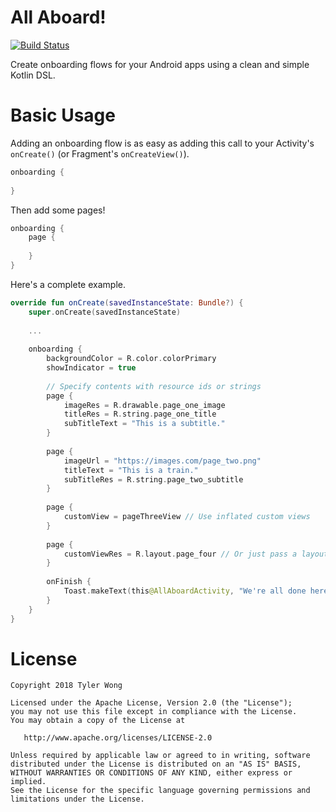 # All Aboard!

[![Build Status](https://travis-ci.com/tylerbwong/AllAboard.svg?token=AABXGtYrzS4uRtMAUqq3&branch=master)](https://travis-ci.com/tylerbwong/AllAboard)

Create onboarding flows for your Android apps using a clean and simple Kotlin DSL.

# Basic Usage

Adding an onboarding flow is as easy as adding this call to your Activity's ```onCreate()``` (or Fragment's ```onCreateView()```).

```kotlin
onboarding {
    
}
```

Then add some pages! 

```kotlin
onboarding {
    page {
        
    }
}
```

Here's a complete example.

```kotlin
override fun onCreate(savedInstanceState: Bundle?) {
    super.onCreate(savedInstanceState)
    
    ...
    
    onboarding {
        backgroundColor = R.color.colorPrimary
        showIndicator = true
        
        // Specify contents with resource ids or strings
        page {
            imageRes = R.drawable.page_one_image
            titleRes = R.string.page_one_title
            subTitleText = "This is a subtitle."
        }
    
        page {
            imageUrl = "https://images.com/page_two.png"
            titleText = "This is a train."
            subTitleRes = R.string.page_two_subtitle
        }
    
        page {
            customView = pageThreeView // Use inflated custom views
        }
    
        page {
            customViewRes = R.layout.page_four // Or just pass a layout resource id!
        }
    
        onFinish {
            Toast.makeText(this@AllAboardActivity, "We're all done here!", Toast.LENGTH_LONG).show()
        }
    }
}
```

# License

    Copyright 2018 Tyler Wong

    Licensed under the Apache License, Version 2.0 (the "License");
    you may not use this file except in compliance with the License.
    You may obtain a copy of the License at

       http://www.apache.org/licenses/LICENSE-2.0

    Unless required by applicable law or agreed to in writing, software
    distributed under the License is distributed on an "AS IS" BASIS,
    WITHOUT WARRANTIES OR CONDITIONS OF ANY KIND, either express or implied.
    See the License for the specific language governing permissions and
    limitations under the License.
    